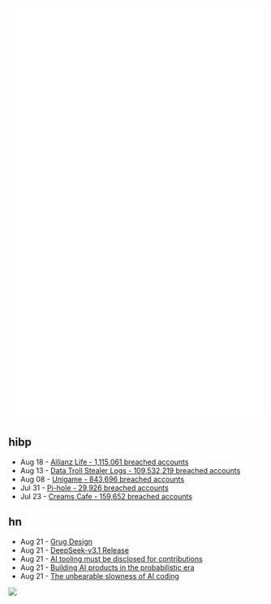 ![Metrics](https://raw.githubusercontent.com/phixion/phixion/master/metrics.svg)

## hibp

<!--
for https://github.com/phixion/phixion/blob/main/.github/workflows/feeds.yml
-->
<!--START_SECTION:haveibeenpwnd-->
- Aug 18 - [Allianz Life - 1,115,061 breached accounts](https://haveibeenpwned.com/Breach/AllianzLife)
- Aug 13 - [Data Troll Stealer Logs - 109,532,219 breached accounts](https://haveibeenpwned.com/Breach/DataTrollStealerLogs)
- Aug 08 - [Unigame - 843,696 breached accounts](https://haveibeenpwned.com/Breach/Unigame)
- Jul 31 - [Pi-hole - 29,926 breached accounts](https://haveibeenpwned.com/Breach/ThePi-Hole)
- Jul 23 - [Creams Cafe - 159,652 breached accounts](https://haveibeenpwned.com/Breach/CreamsCafe)
<!--END_SECTION:haveibeenpwnd-->

## hn

<!--
for https://github.com/phixion/phixion/blob/main/.github/workflows/feeds.yml
-->
<!--START_SECTION:hn-->
- Aug 21 - [Grug Design](https://www.grug.design/know)
- Aug 21 - [DeepSeek-v3.1 Release](https://api-docs.deepseek.com/news/news250821)
- Aug 21 - [AI tooling must be disclosed for contributions](https://github.com/ghostty-org/ghostty/pull/8289)
- Aug 21 - [Building AI products in the probabilistic era](https://giansegato.com/essays/probabilistic-era)
- Aug 21 - [The unbearable slowness of AI coding](https://joshuavaldez.com/the-unbearable-slowness-of-ai-coding/)
<!--END_SECTION:hn-->

<!--
for https://yhype.me
-->
![](https://hit.yhype.me/github/profile?user_id=13013670)
